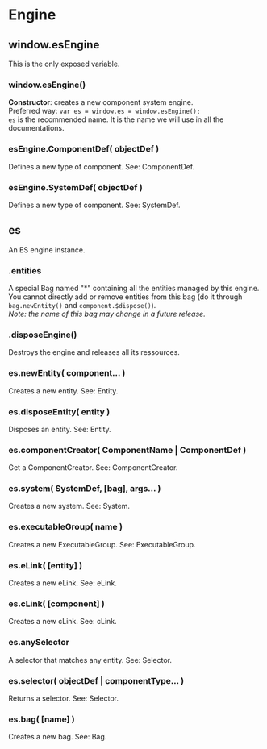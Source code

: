 Engine
======


## window.esEngine

This is the only exposed variable.

### window.esEngine()
**Constructor**: creates a new component system engine.  
Preferred way: `var es = window.es = window.esEngine();`  
`es` is the recommended name. It is the name we will use in all the documentations.

### esEngine.ComponentDef( objectDef )
Defines a new type of component. See: ComponentDef.

### esEngine.SystemDef( objectDef )
Defines a new type of component. See: SystemDef.


## es

An ES engine instance.

### .entities
A special Bag named "*" containing all the entities managed by this engine.  
You cannot directly add or remove entities from this bag (do it through `bag.newEntity()` and `component.$dispose()`).  
_Note: the name of this bag may change in a future release._

### .disposeEngine()
Destroys the engine and releases all its ressources.

### es.newEntity( component... )
Creates a new entity. See: Entity.

### es.disposeEntity( entity )
Disposes an entity. See: Entity.

### es.componentCreator( ComponentName | ComponentDef )
Get a ComponentCreator. See: ComponentCreator.

### es.system( SystemDef, [bag], args... )
Creates a new system. See: System.

### es.executableGroup( name )
Creates a new ExecutableGroup. See: ExecutableGroup.

### es.eLink( [entity] )
Creates a new eLink. See: eLink.

### es.cLink( [component] )
Creates a new cLink. See: cLink.

### es.anySelector
A selector that matches any entity. See: Selector.

### es.selector( objectDef | componentType... )
Returns a selector. See: Selector.

### es.bag( [name] )
Creates a new bag. See: Bag.
